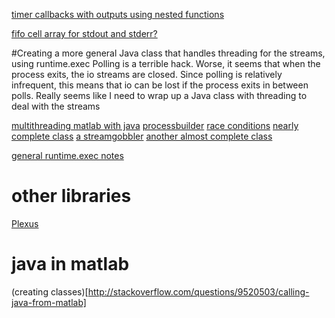 [timer callbacks with outputs using nested functions](http://compgroups.net/comp.soft-sys.matlab/what-happens-to-output-from-timer-callba/846063)

[fifo cell array for stdout and stderr?](http://www.weizmann.ac.il/home/eofek/matlab/General/q_fifo.m)

#Creating a more general Java class that handles threading for the streams, using runtime.exec
Polling is a terrible hack. Worse, it seems that when the process exits, the io streams are closed. Since polling is relatively infrequent, this means that io can be lost if the process exits in between polls. Really seems like I need to wrap up a Java class with threading to deal with the streams

[multithreading matlab with java](http://www.osmanoglu.org/computing/1-matlabjavamultitreading)
[processbuilder](http://thilosdevblog.wordpress.com/2011/11/21/proper-handling-of-the-processbuilder/)
[race conditions](http://www.coderanch.com/t/605311/threads/java/race-condition-Runtime-exec)
[nearly complete class](http://alvinalexander.com/java/java-exec-processbuilder-process-3)
[a streamgobbler](http://viralpatel.net/blogs/how-to-execute-command-prompt-command-view-output-java/)
[another almost complete class](http://stackoverflow.com/questions/2463475/design-for-a-wrapper-around-command-line-utilities)

[general runtime.exec notes](http://www.javaworld.com/article/2071275/core-java/when-runtime-exec---won-t.html)

# other libraries
[Plexus](http://ted-gao.blogspot.fr/2012/03/executing-external-programs-via-java.html)

# java in matlab
(creating classes)[http://stackoverflow.com/questions/9520503/calling-java-from-matlab]